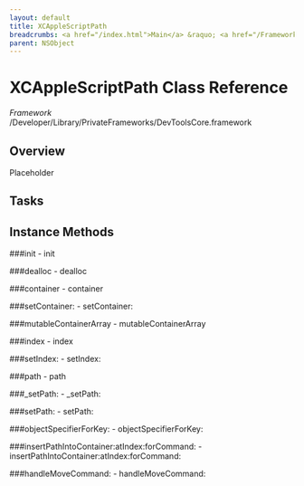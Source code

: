 ```yaml
---
layout: default
title: XCAppleScriptPath
breadcrumbs: <a href="/index.html">Main</a> &raquo; <a href="/Frameworks.html">Framework</a> &raquo; <a href="/Frameworks/DevToolsCore.html">DevToolsCore</a> &raquo; XCAppleScriptPath
parent: NSObject 
---
```

# XCAppleScriptPath Class Reference

*Framework* /Developer/Library/PrivateFrameworks/DevToolsCore.framework

## Overview

Placeholder

## Tasks

## Instance Methods

<a name="-init"></a>
###init
    - init

<a name="-dealloc"></a>
###dealloc
    - dealloc

<a name="-container"></a>
###container
    - container

<a name="-setContainer:"></a>
###setContainer:
    - setContainer:

<a name="-mutableContainerArray"></a>
###mutableContainerArray
    - mutableContainerArray

<a name="-index"></a>
###index
    - index

<a name="-setIndex:"></a>
###setIndex:
    - setIndex:

<a name="-path"></a>
###path
    - path

<a name="-_setPath:"></a>
###_setPath:
    - _setPath:

<a name="-setPath:"></a>
###setPath:
    - setPath:

<a name="-objectSpecifierForKey:"></a>
###objectSpecifierForKey:
    - objectSpecifierForKey:

<a name="-insertPathIntoContainer:atIndex:forCommand:"></a>
###insertPathIntoContainer:atIndex:forCommand:
    - insertPathIntoContainer:atIndex:forCommand:

<a name="-handleMoveCommand:"></a>
###handleMoveCommand:
    - handleMoveCommand:

